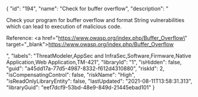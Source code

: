{
  "id": "194",
  "name": "Check for buffer overflow",
  "description": "<p>Check your program for buffer overflow and format String vulnerabilities which can lead to execution of malicious code.</p><p>Reference: <a href=\"https://www.owasp.org/index.php/Buffer_Overflow\" target=\"_blank\">https://www.owasp.org/index.php/Buffer_Overflow</a></p>",
  "labels": "ThreatModeler,AppSec and InfraSec,Software,Firmware,Native Application,Web Application,TM-421",
  "libraryId": "1",
  "isHidden": false,
  "guid": "a45dd17a-77d5-4987-8332-f612d4310880",
  "riskId": 2,
  "isCompensatingControl": false,
  "riskName": "High",
  "isReadOnlyLibraryEntity": false,
  "lastUpdated": "2021-08-11T13:58:31.313",
  "libraryGuid": "eef7dcf9-53bd-48e9-849d-21445ebad101"
}